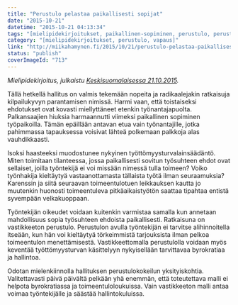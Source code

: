 ```yaml
---
title: "Perustulo pelastaa paikallisesti sopijat"
date: "2015-10-21"
datetime: "2015-10-21 04:13:34"
tags: "[mielipidekirjoitukset, paikallinen-sopiminen, perustulo, perustulo-2, tyottomyys, vapaus]"
category: "[mielipidekirjoitukset, perustulo, vapaus]"
link: "http://miikahamynen.fi/2015/10/21/perustulo-pelastaa-paikallisesti-sopijat/"
status: "publish"
coverImageId: "713"
---
```


_Mielipidekirjoitus, julkaistu [Keskisuomalaisessa 21.10.2015](http://www.ksml.fi/mielipide/mielipidekirjoitukset/perustulo-pelastaa-paikallisesti-sopijat/2154130)._

Tällä hetkellä hallitus on valmis tekemään nopeita ja radikaalejakin ratkaisuja kilpailukyvyn parantamisen nimissä. Harmi vaan, että toistaiseksi ehdotukset ovat kovasti miellyttäneet etenkin työnantajapuolta. Palkansaajien hiuksia harmaannutti viimeksi paikallinen sopiminen työpaikoilla. Tämän epäillään antavan etua vain työnantajille, jotka pahimmassa tapauksessa voisivat lähteä polkemaan palkkoja alas vauhdikkaasti.

Isoksi haasteeksi muodostunee nykyinen työttömyysturvalainsäädäntö. Miten toimitaan tilanteessa, jossa paikallisesti sovitun työsuhteen ehdot ovat sellaiset, joilla työntekijä ei voi missään nimessä tulla toimeen? Voiko työnhakija kieltäytyä vastaanottamasta tällaista työtä ilman seuraamuksia? Karenssin ja siitä seuraavan toimeentulotuen leikkauksen kautta jo muutenkin huonosti toimeentuleva pitkäaikaistyötön saattaa tipahtaa entistä syvempään velkakuoppaan.

Työntekijän oikeudet voidaan kuitenkin varmistaa samalla kun annetaan mahdollisuus sopia työsuhteen ehdoista paikallisesti. Ratkaisuna on vastikkeeton perustulo. Perustulon avulla työntekijän ei tarvitse alihinnoitella itseään, kun hän voi kieltäytyä törkeimmistä tarjouksista ilman pelkoa toimeentulon menettämisestä. Vastikkeettomalla perustulolla voidaan myös keventää työttömyysturvan käsittelyyn nykyisellään tarvittavaa byrokratiaa ja hallintoa.

Odotan mielenkiinnolla hallituksen perustulokokeilun yksityiskohtia. Valitettavasti päivä päivältä pelkään yhä enemmän, että toteutettava malli ei helpota byrokratiassa ja toimeentuloloukuissa. Vain vastikkeeton malli antaa voimaa työntekijälle ja säästää hallintokuluissa.
